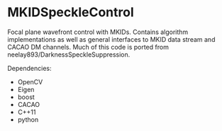 # MKIDSpeckleControl

Focal plane wavefront control with MKIDs. Contains algorithm implementations as well as general interfaces to MKID data stream and CACAO DM channels. Much of this code is ported from neelay893/DarknessSpeckleSuppression.

Dependencies:
 - OpenCV
 - Eigen
 - boost
 - CACAO
 - C++11
 - python
